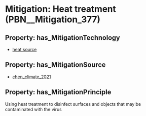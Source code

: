 # Mitigation: __Heat treatment__ (PBN__Mitigation_377)

## Property: has_MitigationTechnology

* [heat source](../Technology/PBN__Technology_3192)

## Property: has_MitigationSource

* [chen_climate_2021](../Article/PBN__Article_145)

## Property: has_MitigationPrinciple

Using heat treatment to disinfect surfaces and objects that may be contaminated with the virus

